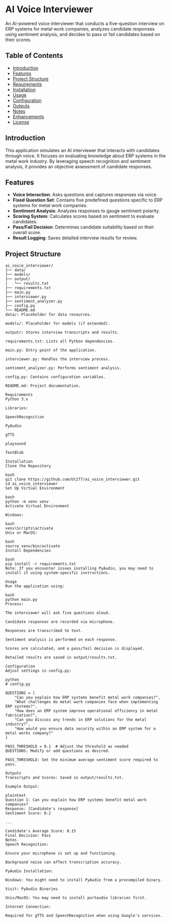 # AI Voice Interviewer

An AI-powered voice interviewer that conducts a five-question interview on ERP systems for metal work companies, analyzes candidate responses using sentiment analysis, and decides to pass or fail candidates based on their scores.

## Table of Contents

- [Introduction](#introduction)
- [Features](#features)
- [Project Structure](#project-structure)
- [Requirements](#requirements)
- [Installation](#installation)
- [Usage](#usage)
- [Configuration](#configuration)
- [Outputs](#outputs)
- [Notes](#notes)
- [Enhancements](#enhancements)
- [License](#license)

## Introduction

This application simulates an AI interviewer that interacts with candidates through voice. It focuses on evaluating knowledge about ERP systems in the metal work industry. By leveraging speech recognition and sentiment analysis, it provides an objective assessment of candidate responses.

## Features

- **Voice Interaction**: Asks questions and captures responses via voice.
- **Fixed Question Set**: Contains five predefined questions specific to ERP systems for metal work companies.
- **Sentiment Analysis**: Analyzes responses to gauge sentiment polarity.
- **Scoring System**: Calculates scores based on sentiment to evaluate candidates.
- **Pass/Fail Decision**: Determines candidate suitability based on their overall score.
- **Result Logging**: Saves detailed interview results for review.

## Project Structure

```plaintext
ai_voice_interviewer/
├── data/
├── models/
├── output/
│   └── results.txt
├── requirements.txt
├── main.py
├── interviewer.py
├── sentiment_analyzer.py
├── config.py
└── README.md
data/: Placeholder for data resources.

models/: Placeholder for models (if extended).

output/: Stores interview transcripts and results.

requirements.txt: Lists all Python dependencies.

main.py: Entry point of the application.

interviewer.py: Handles the interview process.

sentiment_analyzer.py: Performs sentiment analysis.

config.py: Contains configuration variables.

README.md: Project documentation.

Requirements
Python 3.x

Libraries:

SpeechRecognition

PyAudio

gTTS

playsound

TextBlob

Installation
Clone the Repository

bash
git clone https://github.com/Ut277/ai_voice_interviewer.git
cd ai_voice_interviewer
Set Up Virtual Environment

bash
python -m venv venv
Activate Virtual Environment

Windows:

bash
venv\Scripts\activate
Unix or MacOS:

bash
source venv/bin/activate
Install Dependencies

bash
pip install -r requirements.txt
Note: If you encounter issues installing PyAudio, you may need to install it using system-specific instructions.

Usage
Run the application using:

bash
python main.py
Process:

The interviewer will ask five questions aloud.

Candidate responses are recorded via microphone.

Responses are transcribed to text.

Sentiment analysis is performed on each response.

Scores are calculated, and a pass/fail decision is displayed.

Detailed results are saved in output/results.txt.

Configuration
Adjust settings in config.py:

python
# config.py

QUESTIONS = [
    "Can you explain how ERP systems benefit metal work companies?",
    "What challenges do metal work companies face when implementing ERP systems?",
    "How does an ERP system improve operational efficiency in metal fabrication?",
    "Can you discuss any trends in ERP solutions for the metal industry?",
    "How would you ensure data security within an ERP system for a metal works company?"
]

PASS_THRESHOLD = 0.1  # Adjust the threshold as needed
QUESTIONS: Modify or add questions as desired.

PASS_THRESHOLD: Set the minimum average sentiment score required to pass.

Outputs
Transcripts and Scores: Saved in output/results.txt.

Example Output:

plaintext
Question 1: Can you explain how ERP systems benefit metal work companies?
Response: [Candidate's response]
Sentiment Score: 0.2

...

Candidate's Average Score: 0.15
Final Decision: Pass
Notes
Speech Recognition:

Ensure your microphone is set up and functioning.

Background noise can affect transcription accuracy.

PyAudio Installation:

Windows: You might need to install PyAudio from a precompiled binary.

Visit: PyAudio Binaries

Unix/MacOS: You may need to install portaudio libraries first.

Internet Connection:

Required for gTTS and SpeechRecognition when using Google's services.
